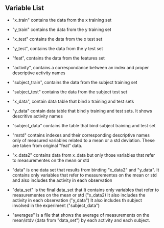 
## Variable List

- "x_train" contains the data from the x training set
- "y_train" contains the data from the y training set
- "x_test" contains the data from the x test set 
- "y_test", contains the data from the y test set
- "feat", contains the data from the features set
- "activity", contains a correspondance between an index and proper descriptive activity names
- "subject_train", contains the data from the subject training set
- "subject_test" contains the data from the subject test set

- "x_data", contain data table that bind x training and test sets 
- "y_data" contain data table that bind y training and test sets. It shows descritive activity names
- "subject_data" contains the table that bind subject training and test set

- "mstd" contains indexes and their corresponding descriptive names only of measured variables related to a mean or a std deviation. These are taken from original "feat" data. 

- "x_data2" contains data from x_data but only those variables that refer to measurementes on the mean or std

- "data" is one data set that results from binding "x_data2" and "y_data". 
It contains only variables that refer to measurementes on the mean or std and also includes the activity in each observation

- "data_set" is the final data_set that
It contains only variables that refer to measurementes on the mean or std ("x_data2)
It also includes the activity in each observation ("y_data")
It also includes th subject involved in the experiment ("subject_data")

- "averages" is a file that shows the average of measurements on the mean/stdv (data from "data_set") by each activity 
and each subject.

